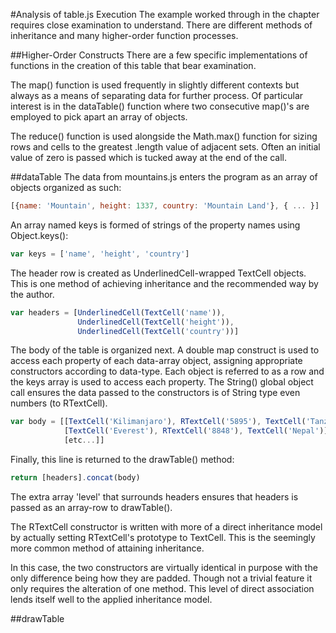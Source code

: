 #Analysis of table.js Execution
The example worked through in the chapter requires close examination to understand. There are different methods of inheritance and many higher-order function processes.

##Higher-Order Constructs
There are a few specific implementations of functions in the creation of this table that bear examination.

The map() function is used frequently in slightly different contexts but always as a means of separating data for further process. Of particular interest is in the dataTable() function where two consecutive map()'s are employed to pick apart an array of objects.

The reduce() function is used alongside the Math.max() function for sizing rows and cells to the greatest .length value of adjacent sets. Often an initial value of zero is passed which is tucked away at the end of the call.

##dataTable
The data from mountains.js enters the program as an array of objects organized as such:
```javascript
[{name: 'Mountain', height: 1337, country: 'Mountain Land'}, { ... }]
```
An array named keys is formed of strings of the property names using Object.keys():
```javascript
var keys = ['name', 'height', 'country']
```
The header row is created as UnderlinedCell-wrapped TextCell objects. This is one method of achieving inheritance and the recommended way by the author.
```javascript
var headers = [UnderlinedCell(TextCell('name')),
               UnderlinedCell(TextCell('height')),
               UnderlinedCell(TextCell('country'))]
```
The body of the table is organized next. A double map construct is used to access each property of each data-array object, assigning appropriate constructors according to data-type. Each object is referred to as a row and the keys array is used to access each property.
The String() global object call ensures the data passed to the constructors is of String type even numbers (to RTextCell).
```javascript
var body = [[TextCell('Kilimanjaro'), RTextCell('5895'), TextCell('Tanzania')],
            [TextCell('Everest'), RTextCell('8848'), TextCell('Nepal')],
            [etc...]]
```
Finally, this line is returned to the drawTable() method:
```javascript
return [headers].concat(body)
```
The extra array 'level' that surrounds headers ensures that headers is passed as an array-row to drawTable().

The RTextCell constructor is written with more of a direct inheritance model by actually setting RTextCell's prototype to TextCell. This is the seemingly more common method of attaining inheritance.

In this case, the two constructors are virtually identical in purpose with the only difference being how they are padded. Though not a trivial feature it only requires the alteration of one method. This level of direct association lends itself well to the applied inheritance model.

##drawTable
